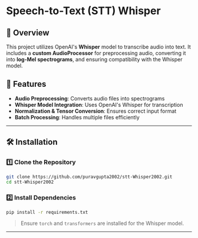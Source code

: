 # Speech-to-Text (STT) Whisper

## 📌 Overview
This project utilizes OpenAI's **Whisper** model to transcribe audio into text. It includes a **custom AudioProcessor** for preprocessing audio, converting it into **log-Mel spectrograms**, and ensuring compatibility with the Whisper model.

## 🚀 Features
- **Audio Preprocessing**: Converts audio files into spectrograms
- **Whisper Model Integration**: Uses OpenAI's Whisper for transcription
- **Normalization & Tensor Conversion**: Ensures correct input format
- **Batch Processing**: Handles multiple files efficiently

---

## 🛠️ Installation
### 1️⃣ Clone the Repository
```bash
git clone https://github.com/puravgupta2002/stt-Whisper2002.git
cd stt-Whisper2002
```

### 2️⃣ Install Dependencies
```bash
pip install -r requirements.txt
```
> Ensure `torch` and `transformers` are installed for the Whisper model.

---

